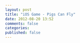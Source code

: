 ```yaml
---
layout: post
title: "iOS Game - Pigs Can Fly"
date: 2012-08-20 13:52
comments: false
categories: 
published: false
---
```

